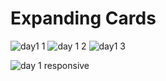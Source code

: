 # Expanding Cards 
![day1 1](https://user-images.githubusercontent.com/53842330/155318854-69315220-927c-43dc-8064-493e1ebbae97.png)
![day 1 2](https://user-images.githubusercontent.com/53842330/155318872-ee761c0a-f021-4c00-8384-68f168347249.png)
![day1 3](https://user-images.githubusercontent.com/53842330/155318883-a8760733-e50d-47f8-a21a-3debcf6041d7.png)

![day 1 responsive](https://user-images.githubusercontent.com/53842330/155318926-397bf676-ad4b-48ca-a7ff-6a3311e0f47d.png)
